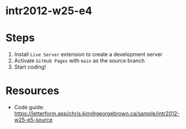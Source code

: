 # intr2012-w25-e4

# Steps

1. Install `Live Server` extension to create a development server
2. Activate `GitHub Pages` with `main` as the source branch
3. Start coding!

# Resources

- Code guide: https://letterform.app/chris.kim@georgebrown.ca/sample/intr2012-w25-e5-source